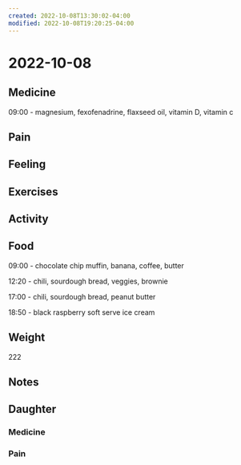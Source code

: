 ```yaml
---
created: 2022-10-08T13:30:02-04:00
modified: 2022-10-08T19:20:25-04:00
---
```


# 2022-10-08

## Medicine

09:00 - magnesium, fexofenadrine, flaxseed oil, vitamin D, vitamin c

## Pain


## Feeling


## Exercises


## Activity


## Food

09:00 - chocolate chip muffin, banana, coffee, butter 

12:20 - chili, sourdough bread, veggies, brownie

17:00 - chili, sourdough bread, peanut butter

18:50 - black raspberry soft serve ice cream

## Weight

222

## Notes


## Daughter


### Medicine


### Pain
